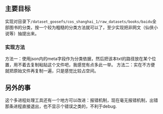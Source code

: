 ## 主要目标
实现对目录下`/dataset_goosefs/cos_shanghai_1/raw_datasets/books/baidu`全部图书的分类，按一个较为粗糙的分类方法就可以了，至少实现把非网文（仙侠小说等）抽提出来。
### 实现方法
方法一：使用json内的meta字段作为分类依据，然后把该本txt的路径放在某个位置，用不着去复制粘贴这个文件吧，我感觉有点多此一举。
方法二：实在不方便就把原始文件再复制一遍，只是感觉比较占空间。

## 另外的事
这个多进程处理工具还有一个地方可以改进：报错机制，现在毫无报错机制，出错那条进程直接退出，也不显示个错误之类的，不利于debug.